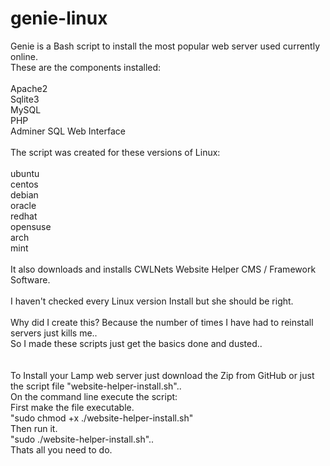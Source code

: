 # genie-linux
Genie is a Bash script to install the most popular web server used currently online.<br>
These are the components installed:<br>
<br>
  Apache2<br>
  Sqlite3<br>
  MySQL<br>
  PHP<br>
  Adminer SQL Web Interface<br>
<br>
The script was created for these versions of Linux:<br>
<br>
  ubuntu<br>
  centos<br>
  debian<br>
  oracle<br>
  redhat<br>
  opensuse<br>
  arch<br>
  mint<br>
<br>
It also downloads and installs CWLNets Website Helper CMS / Framework Software.<br>
<br>
I haven't checked every Linux version Install but she should be right.<br>
<br>
Why did I create this? Because the number of times I have had to reinstall servers just kills me..<br> 
So I made these scripts just get the basics done and dusted..<br>
<br>
<br>
To Install your Lamp web server just download the Zip from GitHub or just the script file "website-helper-install.sh"..<br>
On the command line execute the script:<br>
First make the file executable.<br>
"sudo chmod +x ./website-helper-install.sh"<br>
Then run it.<br>
"sudo ./website-helper-install.sh"..<br>
Thats all you need to do.<br>
